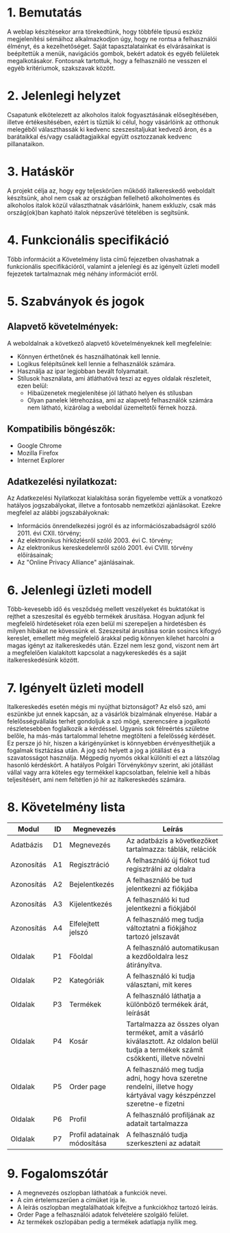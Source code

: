 #  1. Bemutatás
A weblap készítésekor arra törekedtünk, hogy többféle típusú eszköz megjelenítési sémáihoz alkalmazkodjon úgy, hogy ne rontsa a felhasználói élményt, és a kezelhetőséget.
Saját tapasztalatainkat és elvárásainkat is beépítettük a menük, navigációs gombok, bekért adatok és egyéb felületek megalkotásakor.
Fontosnak tartottuk, hogy a felhasználó ne vesszen el egyéb kritériumok, szakszavak között.
#  2. Jelenlegi helyzet
Csapatunk elkötelezett az alkoholos italok fogyasztásának elősegítésében, illetve értékesítésében, ezért is tűztük ki célul, hogy vásárlóink az otthonuk melegéből választhassák ki kedvenc szeszesitaljukat kedvező áron, és a barátaikkal és/vagy családtagjaikkal együtt osztozzanak kedvenc pillanataikon.
#  3. Hatáskör
A projekt célja az, hogy egy teljeskörűen működő italkereskedő weboldalt készítsünk, ahol nem csak az országban fellelhető alkoholmentes és alkoholos italok közül választhatnak vásárlóink,
hanem exkluzív, csak más ország(ok)ban kapható italok népszerűvé tételében is segítsünk.
#  4. Funkcionális specifikáció
Több információt a Követelmény lista című fejezetben olvashatnak a funkcionális specifikációról, valamint a jelenlegi és az igényelt üzleti modell fejezetek tartalmaznak még néhány információt erről.
#  5. Szabványok és jogok
## Alapvető követelmények:
A weboldalnak a következő alapvető követelményeknek kell megfelelnie:

- Könnyen érthetőnek és használhatónak kell lennie.
- Logikus felépítsűnek kell lennie a felhasználók számára.
- Használja az ipar legjobban bevált folyamatait.
- Stílusok használata, ami átláthatóvá teszi az egyes oldalak részleteit, ezen belül:
    - Hibaüzenetek megjelenítése jól látható helyen és stílusban
    - Olyan panelek létrehozása, ami az alapvető felhasználók számára nem látható, kizárólag a weboldal üzemeltetői férnek hozzá.

## Kompatibilis böngészők:

- Google Chrome
- Mozilla Firefox
- Internet Explorer

## Adatkezelési nyilatkozat:
Az Adatkezelési ‌Nyilatkozat kialakítása során figyelembe vettük a vonatkozó hatályos jogszabályokat, illetve a fontosabb nemzetközi ajánlásokat. Ezekre megfelel az alábbi jogszabályoknak:

- Információs önrendelkezési jogról és az információszabadságról szóló 2011. évi CXII. törvény;
- Az elektronikus ‌hírközlésről szóló 2003. évi C. törvény;
- Az elektronikus kereskedelemről szóló 2001. évi CVIII. törvény előírásainak;
- Az "Online Privacy Alliance" ajánlásainak.
#  6. Jelenlegi üzleti modell
Több-kevesebb idő és vesződség mellett veszélyeket és buktatókat is rejthet a szeszesital és egyébb termékek árusítása. Hogyan adjunk fel megfelelő hírdetéseket róla ezen belül mi szerepeljen a hirdetésben és milyen hibákat ne kövessünk el.
Szeszesital árusítása során sosincs kifogyó kereslet, emellett még megfelelő árakkal pedig könnyen kilehet harcolni a magas igényt az italkereskedés után. Ezzel nem lesz gond, viszont nem árt a megfelelően kialakított kapcsolat a nagykereskedés és a saját italkereskedésünk között.
#  7. Igényelt üzleti modell
Italkereskedés esetén mégis mi nyújthat biztonságot? Az első szó, ami eszünkbe jut ennek kapcsán, az a vásárlók bizalmának elnyerése. Habár a felelősségvállalás terhét gondoljuk a szó mögé, szerencsére a jogalkotó részletesebben foglalkozik a kérdéssel. Ugyanis sok félreértés születne belőle, ha más-más tartalommal lehetne megtölteni a felelősség kérdését. Ez persze jó hír, hiszen a kárigényünket is könnyebben érvényesíthetjük a fogalmak tisztázása után. A jog szó helyett a jog a jótállást és a szavatosságot használja. Mégpedig nyomós okkal különíti el ezt a látszólag hasonló kérdéskört. A hatályos Polgári Törvénykönyv szerint, aki jótállást vállal vagy arra köteles egy termékkel kapcsolatban, felelnie kell a hibás teljesítésért, ami nem feltétlen jó hír az italkereskedés számára. 
#  8. Követelmény lista
| Modul | ID | Megnevezés | Leírás |
|--------|---------|-----------|----------------------------------|
|Adatbázis|D1|Megnevezés|Az adatbázis a következőket tartalmazza: táblák, relációk|
|Azonosítás|A1|Regisztráció|A felhasználó új fiókot tud regisztrálni az oldalra|
|Azonosítás|A2|Bejelentkezés|A felhasználó be tud jelentkezni az fiókjába|
|Azonosítás|A3|Kijelentkezés|A felhasználó ki tud jelentkezni a fiókjából|
|Azonosítás|A4|Elfelejtett jelszó|A felhasználó meg tudja változtatni a fiókjához tartozó jelszavát|
|Oldalak|P1|Főoldal|A felhasználó automatikusan a kezdőoldalra lesz átirányítva.|
|Oldalak|P2|Kategóriák|A felhasználó ki tudja választani, mit keres|
|Oldalak|P3|Termékek|A felhasználó láthatja a különböző termékek árát, leírását|
|Oldalak|P4|Kosár|Tartalmazza az összes olyan terméket, amit a vásárló kiválasztott. Az oldalon belül tudja a termékek számít csökkenti, illetve növelni|
|Oldalak|P5|Order page|A felhasználó meg tudja adni, hogy hova szeretne rendelni, illetve hogy kártyával vagy készpénzzel szeretne-e fizetni|
|Oldalak|P6|Profil|A felhasználó profiljának az adatait tartalmazza|
|Oldalak|P7|Profil adatainak módosítása|A felhasználó tudja szerkeszteni az adatait|
#  9. Fogalomszótár
- A megnevezés oszlopban láthatóak a funkciók nevei.
- A cím értelemszerűen a címüket írja le.
- A leírás oszlopban megtalálhatóak kifejtve a funkciókhoz tartozó leírás.
- Order Page a felhasználói adatok felvételére szolgáló felület.
- Az termékek oszlopában pedig a termékek adatlapja nyílik meg.
